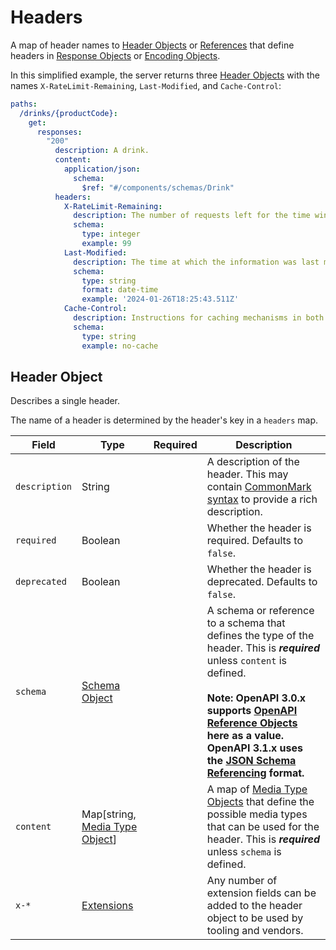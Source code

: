 # Headers

A map of header names to [Header Objects](/openapi/paths/operations/responses/headers) or [References](/openapi/references) that define headers in [Response Objects](/openapi/paths/operations/responses#response-object) or [Encoding Objects](/openapi/paths/operations/requests#encoding-object).

In this simplified example, the server returns three [Header Objects](/openapi/paths/operations/responses/headers) with the names `X-RateLimit-Remaining`, `Last-Modified`, and `Cache-Control`:

```yaml
paths:
  /drinks/{productCode}:
    get:
      responses:
        "200"
          description: A drink.
          content:
            application/json:
              schema:
                $ref: "#/components/schemas/Drink"
          headers:
            X-RateLimit-Remaining:
              description: The number of requests left for the time window.
              schema:
                type: integer
                example: 99
            Last-Modified:
              description: The time at which the information was last modified.
              schema:
                type: string
                format: date-time
                example: '2024-01-26T18:25:43.511Z'
            Cache-Control:
              description: Instructions for caching mechanisms in both requests and responses.
              schema:
                type: string
                example: no-cache
```

## Header Object

Describes a single header.

The name of a header is determined by the header's key in a `headers` map.

| Field         | Type                                                 | Required | Description                                                                                                                                                                                                                                                                                                                    |
| ------------- | ---------------------------------------------------- | -------- | ------------------------------------------------------------------------------------------------------------------------------------------------------------------------------------------------------------------------------------------------------------------------------------------------------------------------------ |
| `description` | String                                               |          | A description of the header. This may contain [CommonMark syntax](https://spec.commonmark.org/) to provide a rich description.                                                                                                                                                                                                 |
| `required`    | Boolean                                              |          | Whether the header is required. Defaults to `false`.                                                                                                                                                                                                                                                                           |
| `deprecated`  | Boolean                                              |          | Whether the header is deprecated. Defaults to `false`.                                                                                                                                                                                                                                                                         |
| `schema`      | [Schema Object](/openapi/schemas)                      |          | A schema or reference to a schema that defines the type of the header. This is **_required_** unless `content` is defined.<br/><br/>**Note: OpenAPI 3.0.x supports [OpenAPI Reference Objects](/openapi/references#openapi-reference-object) here as a value. OpenAPI 3.1.x uses the [JSON Schema Referencing](/openapi/schemas#json-schema--openapi) format.** |
| `content`     | Map[string, [Media Type Object](/openapi/paths/operations/content#media-type-object)] |          | A map of [Media Type Objects](/openapi/paths/operations/content#media-type-object) that define the possible media types that can be used for the header. This is **_required_** unless `schema` is defined.                                                                                                                                                     |
| `x-*`         | [Extensions](/openapi/extensions)                            |          | Any number of extension fields can be added to the header object to be used by tooling and vendors.                                                                                                                                                                                                                            |